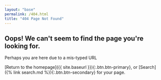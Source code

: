 ```yaml
---
layout: "base"
permalink: /404.html
title: "404 Page Not Found"
---
```


## Oops! We can't seem to find the page you're looking for.

Perhaps you are here due to a mis-typed URL

[Return to the homepage]({{ site.baseurl }}){:.btn.btn-primary}, or [Search]({% link search.md %}){:.btn.btn-secondary} for your page.
